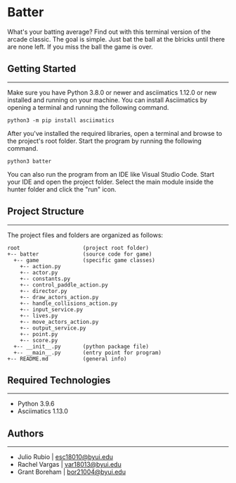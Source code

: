 # Batter
What's your batting average? Find out with this terminal version of the arcade 
classic. The goal is simple. Just bat the ball at the blricks until there are 
none left. If you miss the ball the game is over.

## Getting Started
---
Make sure you have Python 3.8.0 or newer and asciimatics 1.12.0 or new installed 
and running on your machine. You can install Asciimatics by opening a terminal 
and running the following command.
```
python3 -m pip install asciimatics
```
After you've installed the required libraries, open a terminal and browse to the 
project's root folder. Start the program by running the following command.
```
python3 batter 
```
You can also run the program from an IDE like Visual Studio Code. Start your IDE 
and open the project folder. Select the main module inside the hunter folder and 
click the "run" icon.

## Project Structure
---
The project files and folders are organized as follows:
```
root                    (project root folder)
+-- batter              (source code for game)
  +-- game              (specific game classes)
    +-- action.py
    +-- actor.py
    +-- constants.py
    +-- control_paddle_action.py
    +-- director.py
    +-- draw_actors_action.py
    +-- handle_collisions_action.py
    +-- input_service.py
    +-- lives.py
    +-- move_actors_action.py
    +-- output_service.py
    +-- point.py
    +-- score.py
  +-- __init__.py       (python package file)
  +-- __main__.py       (entry point for program)
+-- README.md           (general info)
```

## Required Technologies
---
* Python 3.9.6
* Asciimatics 1.13.0

## Authors
---
* Julio Rubio | esc18010@byui.edu
* Rachel Vargas | var18013@byui.edu
* Grant Boreham | bor21004@byui.edu